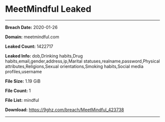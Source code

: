 # MeetMindful Leaked

------------
**Breach Date:** 2020-01-26

**Domain:** meetmindful.com

**Leaked Count:** 1422717

**Leaked Info:** dob,Drinking habits,Drug habits,email,gender,address,ip,Marital statuses,realname,password,Physical attributes,Religions,Sexual orientations,Smoking habits,Social media profiles,username

**File Size:** 1.19 GiB

**File Count:** 1

**File List:** mindful

**Download:** https://9ghz.com/breach/MeetMindful_423738

------------
 
